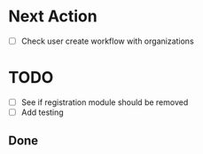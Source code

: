 # Next Action

- [ ] Check user create workflow with organizations

# TODO

- [ ] See if registration module should be removed
- [ ] Add testing

## Done

